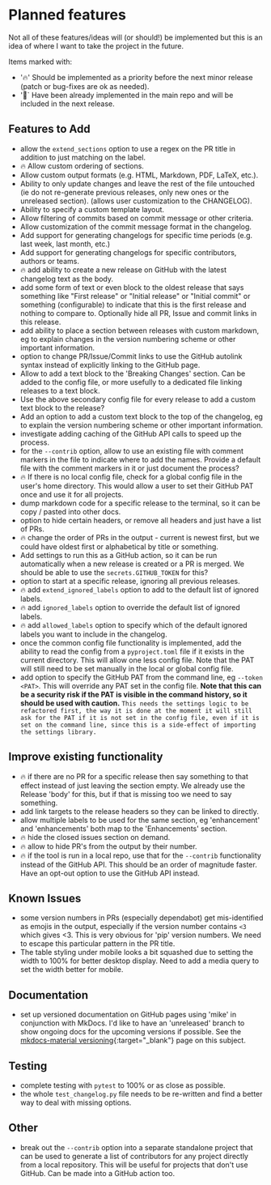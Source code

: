 # Planned features

Not all of these features/ideas will (or should!) be implemented but this is an
idea of where I want to take the project in the future.

Items marked with:

- ':fire:' Should be implemented as a priority before the next minor release
(patch or bug-fixes are ok as needed).
- ':rocket:` Have been already implemented in the main repo and will be included
in the next release.

## Features to Add

- allow the `extend_sections` option to use a regex on the PR title in addition
  to just matching on the label.
- :fire: Allow custom ordering of sections.
- Allow custom output formats (e.g. HTML, Markdown, PDF, LaTeX, etc.).
- Ability to only update changes and leave the rest of the file untouched (ie do
  not re-generate previous releases, only new ones or the unreleased section).
  (allows user customization to the CHANGELOG).
- Ability to specify a custom template layout.
- Allow filtering of commits based on commit message or other criteria.
- Allow customization of the commit message format in the changelog.
- Add support for generating changelogs for specific time periods (e.g. last
  week, last month, etc.)
- Add support for generating changelogs for specific contributors, authors or
  teams.
- :fire: add ability to create a new release on GitHub with the latest changelog
  text as the body.
- add some form of text or even block to the oldest release that says something
  like "First release" or "Initial release" or "Initial commit" or something
  (configurable) to indicate that this is the first release and nothing to
  compare to. Optionally hide all PR, Issue and commit links in this release.
- add ability to place a section between releases with custom markdown, eg to
  explain changes in the version numbering scheme or other important
  information.
- option to change PR/Issue/Commit links to use the GitHub autolink syntax
  instead of explicitly linking to the GitHub page.
- Allow to add a text block to the 'Breaking Changes' section. Can be added to
  the config file, or more usefully to a dedicated file linking releases to a
  text block.
- Use the above secondary config file for every release to add a custom text
  block to the release?
- Add an option to add a custom text block to the top of the changelog, eg to
  explain the version numbering scheme or other important information.
- investigate adding caching of the GitHub API calls to speed up the process.
- for the `--contrib` option, allow to use an existing file with comment markers
  in the file to indicate where to add the names. Provide a default file with
  the comment markers in it or just document the process?
- :fire: If there is no local config file, check for a global config file in the
  user's home directory. This would allow a user to set their GitHub PAT once
  and use it for all projects.
- dump markdown code for a specific release to the terminal, so it can be copy /
  pasted into other docs.
- option to hide certain headers, or remove all headers and just have a list of
  PRs.
- :fire: change the order of PRs in the output - current is newest first, but we
  could have oldest first or alphabetical by title or something.
- Add settings to run this as a GitHub action, so it can be run automatically
  when a new release is created or a PR is merged. We should be able to use the
  `secrets.GITHUB_TOKEN` for this?
- option to start at a specific release, ignoring all previous releases.
- :fire: add `extend_ignored_labels` option to add to the default list of
  ignored labels.
- :fire: add `ignored_labels` option to override the default list of ignored
  labels.
- :fire: add `allowed_labels` option to specify which of the default ignored
  labels you want to include in the changelog.
- once the common config file functionality is implemented, add the ability to
  read the config from a `pyproject.toml` file if it exists in the current
  directory. This will allow one less config file. Note that the PAT will still
  need to be set manually in the local or global config file.
- add option to specify the GitHub PAT from the command line, eg `--token
  <PAT>`. This will override any PAT set in the config file. **Note that this
  can be a security risk if the PAT is visible in the command history, so it
  should be used with caution.** `This needs the settings logic to be refactored
  first, the way it is done at the moment it will still ask for the PAT if it is
  not set in the config file, even if it is set on the command line, since this
  is a side-effect of importing the settings library.`

## Improve existing functionality

- :fire: if there are no PR for a specific release then say something to that
  effect instead of just leaving the section empty. We already use the Release
  'body' for this, but if that is missing too we need to say something.
- add link targets to the release headers so they can be linked to directly.
- allow multiple labels to be used for the same section, eg 'enhancement'
  and 'enhancements' both map to the 'Enhancements' section.
- :fire: hide the closed issues section on demand.
- :fire: allow to hide PR's from the output by their number.
- :fire: if the tool is run in a local repo, use that for the `--contrib` functionality
  instead of the GitHub API. This should be an order of magnitude faster. Have
  an opt-out option to use the GitHub API instead.

## Known Issues

- some version numbers in PRs (especially dependabot) get mis-identified as
  emojis in the output, especially if the version number contains `<3` which
  gives <3. This is very obvious for 'pip' version numbers. We need to escape
  this particular pattern in the PR title.
- The table styling under mobile looks a bit squashed due to setting the width
  to 100% for better desktop display. Need to add a media query to set the width
  better for mobile.

## Documentation

- set up versioned documentation on GitHub pages using 'mike' in conjunction with
  MkDocs. I'd like to have an 'unreleased' branch to show ongoing docs for the
  upcoming versions if possible. See the
  [mkdocs-material versioning](https://squidfunk.github.io/mkdocs-material/setup/setting-up-versioning/){:target="_blank"}
  page on this subject.

## Testing

- complete testing with `pytest` to 100% or as close as possible.
- the whole `test_changelog.py` file needs to be re-written and find a better
  way to deal with missing options.

## Other

- break out the `--contrib` option into a separate standalone project that can
  be used to generate a list of contributors for any project directly from a
  local repository. This will be useful for projects that don't use GitHub. Can
  be made into a GitHub action too.
